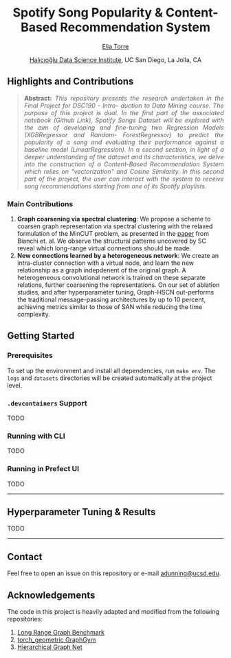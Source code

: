 <h1 align="center">
Spotify Song Popularity & Content-Based Recommendation System</h1>
<div align="center">

  <a href="https://www.linkedin.com/in/eliatorre/">Elia Torre</a>
  <p><a href="https://datascience.ucsd.edu/">Halıcıoğlu Data Science Institute</a>, UC San Diego, La Jolla, CA</p>
</div>


## Highlights and Contributions


>**<p align="justify"> Abstract:** *This repository presents the research undertaken in the Final Project for DSC190 - Intro- duction to Data Mining course. The purpose of this project is dual. In the first part of the associated notebook (Github Link), Spotify Songs Dataset will be explored with the aim of developing and fine-tuning two Regression Models (XGBRegressor and Random- ForestRegressor) to predict the popularity of a song and evaluating their performance against a baseline model (LinearRegression). In a second section, in light of a deeper understanding of the dataset and its characteristics, we delve into the construction of a Content-Based Recommendation System which relies on "vectorization" and Cosine Similarity. In this second part of the project, the user can interact with the system to receive song recommendations starting from one of its Spotify playlists.*

### Main Contributions
1. **Graph coarsening via spectral clustering**: We propose a scheme to coarsen graph representation via spectral clustering with the relaxed formulation of the MinCUT problem, as presented in the [paper](https://arxiv.org/abs/1907.00481) from Bianchi et. al. We observe the structural patterns uncovered by SC reveal which long-range virtual connections should be made.
2. **New connections learned by a heterogeneous network**: We create an intra-cluster connection with a virtual node, and learn the new relationship as a graph indepdenent of the original graph. A heterogeneous convolutional network is trained on these separate relations, further coarsening the representations. On our set of ablation studies, and after hyperparameter tuning, Graph-HSCN out-performs the traditional message-passing architectures by up to 10 percent, achieving metrics similar to those of SAN while reducing the time complexity.

## Getting Started

### Prerequisites
To set up the environment and install all dependencies, run `make env`. The `logs` and `datasets` directories will be created automatically at the project level.
  
### `.devcontainers` Support
TODO
### Running with CLI
TODO
### Running in Prefect UI
TODO

<hr/>

## Hyperparameter Tuning & Results
TODO

<hr/>

## Contact
Feel free to open an issue on this repository or e-mail adunning@ucsd.edu.
  
## Acknowledgements
The code in this project is heavily adapted and modified from the following repositories:
1. [Long Range Graph Benchmark](https://github.com/vijaydwivedi75/lrgb)
2. [torch_geometric GraphGym](https://github.com/pyg-team/pytorch_geometric/tree/master/graphgym)
3. [Hierarchical Graph Net](https://github.com/rampasek/HGNet)
